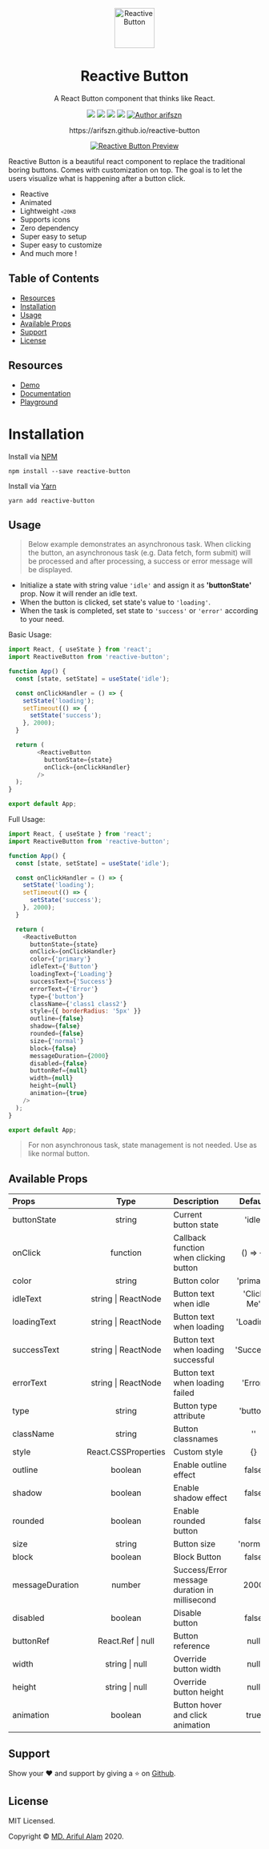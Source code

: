 <p align="center">
  <a href="https://arifszn.github.io/reactive-button/" target="_blank"><img src="https://arifszn.github.io/reactive-button/img/logo/logo.svg" alt="Reactive Button" title="Reactive Button" width="80"></a>
</p>
<p><h1 align="center">Reactive Button</h1></p>
<p align="center">A React Button component that thinks like React.</p>
<p align="center">
    <a href="https://www.npmjs.com/package/reactive-button"><img src="https://img.shields.io/npm/v/reactive-button"/></a>
    <img src="https://img.shields.io/bundlephobia/min/reactive-button"/>
    <img src="https://arifszn.github.io/reactive-button/img/dependencies.svg"/>
    <a href="https://github.com/arifszn/reactive-button/blob/master/LICENSE"><img src="https://img.shields.io/npm/l/reactive-button"/></a>
    <a href="https://arifszn.github.io/"><img src="https://img.shields.io/badge/author-arifszn-informational" alt="Author arifszn"/></a>
</p>
<p align="center">https://arifszn.github.io/reactive-button</p>

<p align="center">
  <a href="https://arifszn.github.io/reactive-button/" target="_blank"><img src="https://arifszn.github.io/reactive-button/img/demo.gif" alt="Reactive Button Preview" title="Reactive Button Preview"></a>
</p>

Reactive Button is a beautiful react component to replace the traditional boring buttons. Comes with customization on top. The goal is to let the users visualize what is happening after a button click.

* Reactive
* Animated
* Lightweight <small><code><20KB</code></small>
* Supports icons
* Zero dependency 
* Super easy to setup
* Super easy to customize
* And much more !

## Table of Contents

* [Resources](#resources)
* [Installation](#installation)
* [Usage](#usage)
* [Available Props](#available-props)
* [Support](#support)
* [License](#license)

## Resources

- [Demo](https://arifszn.github.io/reactive-button/)
- [Documentation](https://arifszn.github.io/reactive-button/docs/)
- [Playground](https://arifszn.github.io/reactive-button/docs/playground)

# Installation

Install via <a href="https://www.npmjs.com/package/reactive-button">NPM</a>
```
npm install --save reactive-button
```

Install via <a href="https://yarnpkg.com/package/reactive-button">Yarn</a>
```
yarn add reactive-button
```

## Usage

> Below example demonstrates an asynchronous task. When clicking the button, an asynchronous task (e.g. Data fetch, form submit) will be processed and after processing, a success or error message will be displayed.

- Initialize a state with string value <code>'idle'</code> and assign it as <strong>'buttonState'</strong> prop. Now it will render an idle text.
- When the button is clicked, set state's value to <code>'loading'</code>. 
- When the task is completed, set state to <code>'success'</code> or <code>'error'</code> according to your need.

Basic Usage:

```js
import React, { useState } from 'react';
import ReactiveButton from 'reactive-button';

function App() {
  const [state, setState] = useState('idle');

  const onClickHandler = () => {
    setState('loading');
    setTimeout(() => {
      setState('success');
    }, 2000);
  }

  return (
        <ReactiveButton
          buttonState={state}
          onClick={onClickHandler}
        />
  );
}

export default App;
```

Full Usage:

```js
import React, { useState } from 'react';
import ReactiveButton from 'reactive-button';

function App() {
  const [state, setState] = useState('idle');

  const onClickHandler = () => {
    setState('loading');
    setTimeout(() => {
      setState('success');
    }, 2000);
  }

  return (
    <ReactiveButton
      buttonState={state}
      onClick={onClickHandler}
      color={'primary'}
      idleText={'Button'}
      loadingText={'Loading'}
      successText={'Success'}
      errorText={'Error'}
      type={'button'}
      className={'class1 class2'}
      style={{ borderRadius: '5px' }}
      outline={false}
      shadow={false}
      rounded={false}
      size={'normal'}
      block={false}
      messageDuration={2000}
      disabled={false}
      buttonRef={null}
      width={null}
      height={null}
      animation={true}
    />
  );
}

export default App;
```
> For non asynchronous task, state management is not needed. Use as like normal button.

## Available Props 

| Props            |  Type   | Description                                     | Default |
| :-----------        | :---:   | :-------------------------------------          | :----:  |
| buttonState | string | Current button state | 'idle' |
| onClick        | function   | Callback function when clicking button            | () => {}     |
| color     | string   | Button color       | 'primary'     |
| idleText         | string \| ReactNode     | Button text when idle         | 'Click Me'     |
| loadingText       | string \| ReactNode     | Button text when loading         | 'Loading'     |
| successText         | string \| ReactNode     | Button text when loading successful         | 'Success'     |
| errorText         | string \| ReactNode     | Button text when loading failed     | 'Error'     |
| type | string | Button type attribute | 'button' |
| className         | string     | Button classnames         | ''     |
| style         | React.CSSProperties     | Custom style       | {}     |
| outline | boolean | Enable outline effect | false |
| shadow         | boolean     | Enable shadow effect      | false     |
| rounded         | boolean     | Enable rounded button     | false     |
| size         | string     | Button size | 'normal'     |
| block         | boolean     | Block Button | false     |
| messageDuration         | number     | Success/Error message duration in millisecond      | 2000     |
| disabled         | boolean     | Disable button | false     |
| buttonRef         | React.Ref \| null    | Button reference     | null     |
| width         | string \| null    | Override button width     | null     |
| height         | string \| null    | Override button height     | null     |
| animation         | boolean   | Button hover and click animation     | true     |

## Support

Show your ❤️ and support by giving a ⭐ on <a href="https://github.com/arifszn/reactive-button">Github</a>.

## License

<p>MIT Licensed.</p>
<p>Copyright © <a href="https://arifszn.github.io">MD. Ariful Alam</a> 2020.</p>
